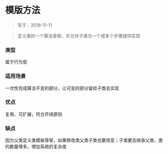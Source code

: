 # 模版方法
> 写于：2018-11-11

> 定义类的一个算法骨架，并允许子类为一个或多个步骤提供实现

### 类型
属于行为型

### 适用场景
一次性完成算法不变的部分，让可变的部分留给子类去实现

### 优点
复用、可扩展，符合开闭原则

### 缺点
因为父类定义类模板骨架，如果修改类父类子类也要改变；子类要去继承父类，类的数量增多，增加系统的复杂度






